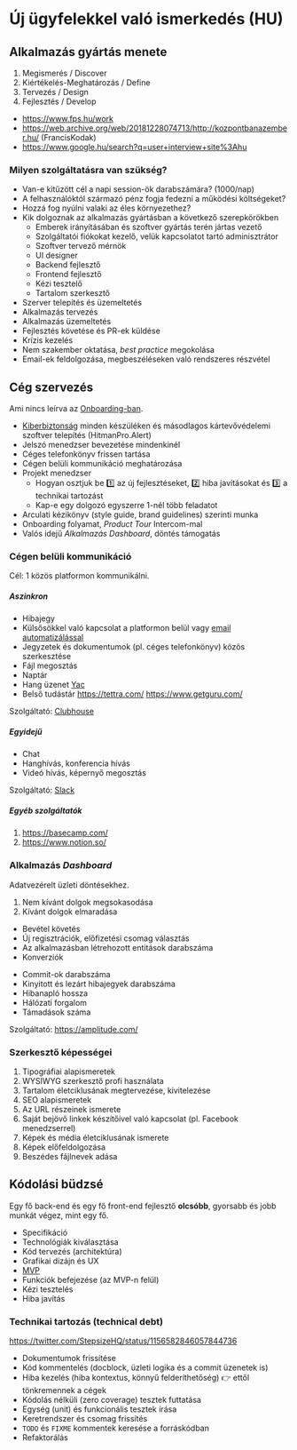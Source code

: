 # Új ügyfelekkel való ismerkedés (HU)

## Alkalmazás gyártás menete

1. Megismerés / Discover
1. Kiértékelés-Meghatározás / Define
1. Tervezés / Design
1. Fejlesztés / Develop

- https://www.fps.hu/work
- https://web.archive.org/web/20181228074713/http://kozpontbanazember.hu/ (FrancisKodak)
- https://www.google.hu/search?q=user+interview+site%3Ahu

### Milyen szolgáltatásra van szükség?

- Van-e kitűzött cél a napi session-ök darabszámára? (1000/nap)
- A felhasználóktól származó pénz fogja fedezni a működési költségeket?
- Hozzá fog nyúlni valaki az éles környezethez?
- Kik dolgoznak az alkalmazás gyártásban a következő szerepkörökben
  - Emberek irányításában és szoftver gyártás terén jártas vezető
  - Szolgáltatói fiókokat kezelő, velük kapcsolatot tartó adminisztrátor
  - Szoftver tervező mérnök
  - UI designer
  - Backend fejlesztő
  - Frontend fejlesztő
  - Kézi tesztelő
  - Tartalom szerkesztő
- Szerver telepítés és üzemeltetés
- Alkalmazás tervezés
- Alkalmazás üzemeltetés
- Fejlesztés követése és PR-ek küldése
- Krízis kezelés
- Nem szakember oktatása, _best practice_ megokolása
- Email-ek feldolgozása, megbeszéléseken való rendszeres részvétel


## Cég szervezés

Ami nincs leírva az [Onboarding-ban](/Onboarding.md).

- [Kiberbiztonság](/Onboarding.md#cyber-security) minden készüléken
  és másodlagos kártevővédelemi szoftver telepítés (HitmanPro.Alert)
- Jelszó menedzser bevezetése mindenkinél
- Céges telefonkönyv frissen tartása
- Cégen belüli kommunikáció meghatározása
- Projekt menedzser
  - Hogyan osztjuk be :one: az új fejlesztéseket, :two: hiba javításokat és :three: a technikai tartozást
  - Kap-e egy dolgozó egyszerre 1-nél több feladatot
- Arculati kézikönyv (style guide, brand guidelines) szerinti munka
- Onboarding folyamat, _Product Tour_ Intercom-mal
- Valós idejű _Alkalmazás Dashboard_, döntés támogatás

### Cégen belüli kommunikáció

Cél: 1 közös platformon kommunikálni.

##### Aszinkron

- Hibajegy
- Külsősökkel való kapcsolat a platformon belül
  vagy [email automatizálással](https://help.clubhouse.io/hc/en-us/articles/206093065-Setting-Up-Zapier-Integrations)
- Jegyzetek és dokumentumok (pl. céges telefonkönyv) közös szerkesztése
- Fájl megosztás
- Naptár
- Hang üzenet [Yac](https://www.yac.com/)
- Belső tudástár https://tettra.com/ https://www.getguru.com/

Szolgáltató: [Clubhouse](https://clubhouse.io/)

##### Egyidejű

- Chat
- Hanghívás, konferencia hívás
- Videó hívás, képernyő megosztás

Szolgáltató: [Slack](https://slack.com/)

##### Egyéb szolgáltatók

1. https://basecamp.com/
1. https://www.notion.so/


### Alkalmazás _Dashboard_

Adatvezérelt üzleti döntésekhez.

1. Nem kívánt dolgok megsokasodása
1. Kívánt dolgok elmaradása

- Bevétel követés
- Új regisztrációk, előfizetési csomag választás
- Az alkalmazásban létrehozott entitások darabszáma
- Konverziók

* Commit-ok darabszáma
* Kinyitott és lezárt hibajegyek darabszáma
* Hibanapló hossza
* Hálózati forgalom
* Támadások száma

Szolgáltató: https://amplitude.com/


### Szerkesztő képességei

1. Tipográfiai alapismeretek
1. WYSIWYG szerkesztő profi használata
1. Tartalom életciklusának megtervezése, kivitelezése
1. SEO alapismeretek
1. Az URL részeinek ismerete
1. Saját bejövő linkek készítőivel való kapcsolat (pl. Facebook menedzserrel)
1. Képek és média életciklusának ismerete
1. Képek előfeldolgozása
1. Beszédes fájlnevek adása


## Kódolási büdzsé

Egy fő back-end és egy fő front-end fejlesztő
**olcsóbb**, gyorsabb és jobb munkát végez, mint egy fő.

- Specifikáció
- Technológiák kiválasztása
- Kód tervezés (architektúra)
- Grafikai dizájn és UX
- [MVP](https://en.wikipedia.org/wiki/Minimum_viable_product)
- Funkciók befejezése (az MVP-n felül)
- Kézi tesztelés
- Hiba javítás


### Technikai tartozás (technical debt)

https://twitter.com/StepsizeHQ/status/1156582846057844736

- Dokumentumok frissítése
- Kód kommentelés (docblock, üzleti logika és a commit üzenetek is)
- Hiba kezelés (hiba kontextus, könnyű felderíthetőség) :point_right: ettől tönkremennek a cégek
- Kódolás nélküli (zero coverage) tesztek futtatása
- Egység (unit) és funkcionális tesztek írása
- Keretrendszer és csomag frissítés
- `TODO` és `FIXME` kommentek keresése a forráskódban
- Refaktorálás
